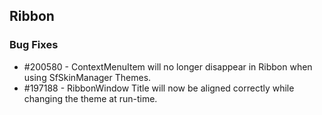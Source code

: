 ## Ribbon

### Bug Fixes

* \#200580 - ContextMenuItem will no longer disappear in Ribbon when using SfSkinManager Themes.
* \#197188 - RibbonWindow Title will now be aligned correctly while changing the theme at run-time.